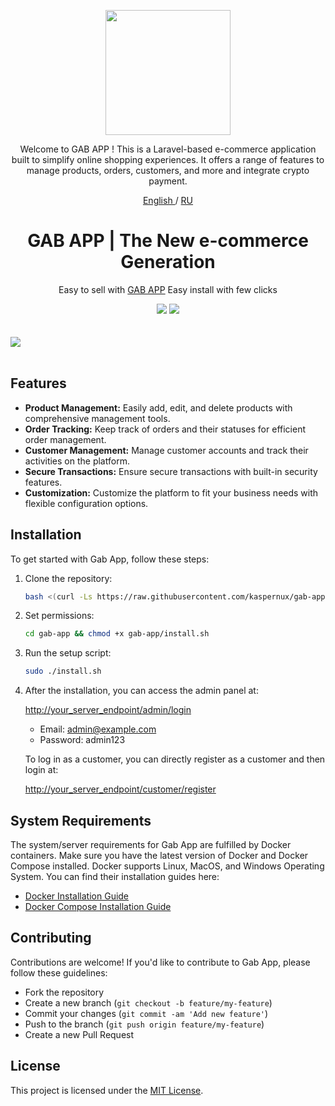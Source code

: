 <p align="center">
  <a href="https://github.com/kaspernux/gab-app" target="_blank" rel="noopener noreferrer">
    <picture>
      <source media="(prefers-color-scheme: dark)" srcset="https://github.com/kaspernux/proxygram-bot/blob/main/assets/logo.png?raw=true">
      <img width="200" height="200" src="https://github.com/kaspernux/proxygram-bot/blob/main/assets/logo.png?raw=true">
    </picture>
  </a>
</p> 
<p align="center">
Welcome to GAB APP ! This is a Laravel-based e-commerce application built to simplify online shopping experiences. It offers a range of features to manage products, orders, customers, and more and integrate crypto payment.
</p>
<p align="center">
	<a href="./README.md">
	English
	</a>
	/
	<a href="./README-RU.md">
	RU
	</a>

</p>

<h1 align="center"/>GAB APP | The New e-commerce Generation</h1>

<p align="center">
Easy to sell with <a href="https://github.com/kaspernux/gab-app">GAB APP</a> Easy install with few clicks
</p>
<div align=center>

<img src="https://img.shields.io/github/license/wizwizdev/wizwizxui-timebot?style=flat-square" />
<img src="https://img.shields.io/github/v/release/wizwizdev/wizwizxui-timebot.svg" />
<!-- <img src="https://visitor-badge.glitch.me/badge?page_id=wizwizdev.wizwizdev" />
 -->
</div>

<br>
<br>
    <a align="center">
        <img src="https://github.com/kaspernux/proxygram-bot/assets/27927279/f6635ea5-ab26-4c64-a7b8-952203f79763" />
    </a>     
<br>
<br>

## Features

- **Product Management:** Easily add, edit, and delete products with comprehensive management tools.
- **Order Tracking:** Keep track of orders and their statuses for efficient order management.
- **Customer Management:** Manage customer accounts and track their activities on the platform.
- **Secure Transactions:** Ensure secure transactions with built-in security features.
- **Customization:** Customize the platform to fit your business needs with flexible configuration options.

## Installation

To get started with Gab App, follow these steps:

1. Clone the repository:

   ```bash
   bash <(curl -Ls https://raw.githubusercontent.com/kaspernux/gab-app/main/install.sh)
   ```

2. Set permissions:

   ```bash
   cd gab-app && chmod +x gab-app/install.sh
   ```

3. Run the setup script:

   ```bash
   sudo ./install.sh
   ```

5. After the installation, you can access the admin panel at:

   [http://your_server_endpoint/admin/login](http://your_server_endpoint/admin/login)

   - Email: admin@example.com
   - Password: admin123

   To log in as a customer, you can directly register as a customer and then login at:

   [http://your_server_endpoint/customer/register](http://your_server_endpoint/customer/register)

## System Requirements

The system/server requirements for Gab App are fulfilled by Docker containers. Make sure you have the latest version of Docker and Docker Compose installed. Docker supports Linux, MacOS, and Windows Operating System. You can find their installation guides here:

- [Docker Installation Guide](https://docs.docker.com/get-docker/)
- [Docker Compose Installation Guide](https://docs.docker.com/compose/install/)

## Contributing

Contributions are welcome! If you'd like to contribute to Gab App, please follow these guidelines:

- Fork the repository
- Create a new branch (`git checkout -b feature/my-feature`)
- Commit your changes (`git commit -am 'Add new feature'`)
- Push to the branch (`git push origin feature/my-feature`)
- Create a new Pull Request

## License

This project is licensed under the [MIT License](LICENSE).
